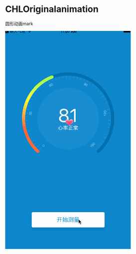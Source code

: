 # CHLOriginalanimation

圆形动画mark 

![](https://github.com/CHLAndLXB/CHLOriginalanimation/raw/master/动画/1111.gif)
